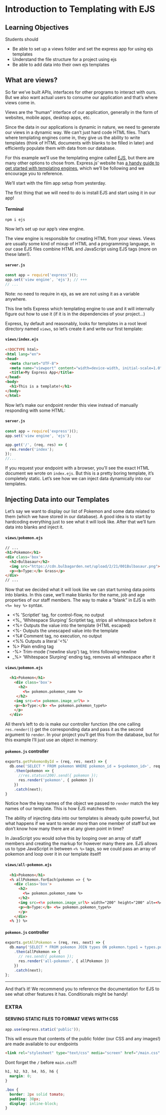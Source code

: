 # Introduction to Templating with EJS

## Learning Objectives

Students should

* Be able to set up a views folder and set the express app for using ejs templates
* Understand the file structure for a project using ejs
* Be able to add data into their own ejs templates

## What are views?

So far we’ve built APIs, interfaces for other programs to interact with ours. But we also want actual users to consume our application and that’s where views come in.

Views are the “human” interface of our application, generally in the form of websites, mobile apps, desktop apps, etc.

Since the data in our applications is dynamic in nature, we need to generate our views in a dynamic way. We can’t just hard code HTML files. That’s where templating engines come in, they give us the ability to write templates (think of HTML documents with blanks to be filled in later) and efficiently populate them with data from our database.

For this example we’ll use the templating engine called [EJS](http://ejs.co/), but there are many other options to chose from. Express.js’ website has [a handy guide to get started with templating engines](https://expressjs.com/en/guide/using-template-engines.html), which we’ll be following and we encourage you to reference.

We’ll start with the film app setup from yesterday.

The first thing that we will need to do is install EJS and start using it in our app!

#### Terminal

`npm i ejs`

Now let’s set up our app’s view engine.

The view engine is responsible for creating HTML from your views. Views are usually some kind of mixup of HTML and a programming language, in our case EJS files combine HTML and JavaScript using EJS tags (more on these later!).

#### `server.js`

```js
const app = require('express')();
app.set('view engine', 'ejs'); // +++
// ...
```

Note: no need to require in ejs, as we are not using it as a variable anywhere.

This line tells Express which templating engine to use and it will internally figure out how to use it (if it is in the dependencies of your project…)

Express, by default and reasonably, looks for templates in a root level directory named `views`, so let’s create it and write our first template:

#### `views/index.ejs`

```html
<!DOCTYPE html>
<html lang="en">
<head>
  <meta charset="UTF-8">
  <meta name="viewport" content="width=device-width, initial-scale=1.0">
  <title>My Express App</title>
</head>
<body>
  <h1>This is a template!</h1>
</body>
</html>
```

Now let’s make our endpoint render this view instead of manually responding with some HTML:

#### `server.js`

```js
const app = require('express')();
app.set('view engine', 'ejs');

app.get('/', (req, res) => {
  res.render('index');
});
//...
```

If you request your endpoint with a browser, you’ll see the exact HTML document we wrote on `index.ejs`. But this is a pretty boring template, it’s completely static. Let’s see how we can inject data dynamically into our templates.

## Injecting Data into our Templates

Let’s say we want to display our list of Pokemon and some data related to them (which we have stored in our database). A good idea is to start by hardcoding everything just to see what it will look like. After that we’ll turn data into blanks and inject it.

#### `views/pokemon.ejs`

```html
// ...
<h1>Pokemon</h1>
<div class='box'>
  <h2>Bulbasaur</h2>
  <img src="https://cdn.bulbagarden.net/upload/2/21/001Bulbasaur.png">
  <p><b>Type:</b> Grass</p>
</div>
// ...
```

Now that we decided what it will look like we can start turning data points into blanks. In this case, we’ll make blanks for the name, job and age properties of our staff members. The way to make a “blank” in EJS is with `<%= key %>` syntax.

* <% 'Scriptlet' tag, for control-flow, no output
* <%_ ‘Whitespace Slurping’ Scriptlet tag, strips all whitespace before it
* <%= Outputs the value into the template (HTML escaped)
* <%- Outputs the unescaped value into the template
* <%# Comment tag, no execution, no output
* <%% Outputs a literal '<%'
* %> Plain ending tag
* -%> Trim-mode ('newline slurp') tag, trims following newline
* _%> ‘Whitespace Slurping’ ending tag, removes all whitespace after it

#### `views/pokemon.ejs`

```html
  <h1>Pokemon</h1>
    <div class='box'>
      <h2>
        <%= pokemon.pokemon_name %>
     </h2>
    <img src=<%= pokemon.image_url%> >
    <p><b>Type:</b> <%= pokemon.pokemon_type%>
    </p>
  </div>
```



All there’s left to do is make our controller function (the one calling `res.render()`) get the corresponding data and pass it as the second argument to `render`. In your project you’ll get this from the database, but for this example I’ll just use an object in memory:

#### `pokemon.js` controller

```js
exports.getPokemonById = (req, res, next) => {
  db.one('SELECT * FROM pokemon WHERE pokemon_id = $<pokemon_id>', req.params)
    .then(pokemon => {
      //res.status(200).send({ pokemon });
      res.render('pokemon', { pokemon })
    })
    .catch(next);
}
```

Notice how the key names of the object we passed to `render` match the key names of our template. This is how EJS matches them.

The ability of injecting data into our templates is already quite powerful, but what happens if we want to render more than one member of staff but we don’t know how many there are at any given point in time?

In JavaScript you would solve this by looping over an array of staff members and creating the markup for however many there are. EJS allows us to type JavaScript in between `<% %>` tags, so we could pass an array of pokemon and loop over it in our template itself!

#### `views/all-pokemon.ejs`

```html
  <h1>Pokemon</h1>
  <% allPokemon.forEach(pokemon => { %>
    <div class='box'>
      <h2>
        <%= pokemon.pokemon_name %>
      </h2>
      <img src=<%= pokemon.image_url%> width="200" height="200" alt=<%= pokemon.pokemon_name%> >
      <p><b>Type:</b> <%= pokemon.pokemon_type%>
      </p>
    </div>
  <% }) %>
```

#### `pokemon.js` controller

```js
exports.getAllPokemon = (req, res, next) => {
  db.many('SELECT * FROM pokemon JOIN types ON pokemon.type1 = types.pokemon_type_id ORDER BY pokemon_id ASC;')
    .then(allPokemon => {
      // res.send({ pokemon });
      res.render('all-pokemon', { allPokemon })
    })
    .catch(next);
};
```

---

And that’s it! We recommend you to reference the documentation for EJS to see what other features it has. Conditionals might be handy!

### EXTRA

#### SERVING STATIC FILES TO FORMAT VIEWS WITH CSS

```js
app.use(express.static('public'));
```

This will ensure that contents of the public folder (our CSS and any images!) are made available to our endpoints

```html
<link rel="stylesheet" type="text/css" media="screen" href="/main.css" />
```

Dont forget the `/` before `main.css`!!!

```css
h1, h2, h3, h4, h5, h6 {
  margin: 0;
}

.box {
  border: 2px solid tomato;
  padding: 30px;
  display: inline-block;
}
```
